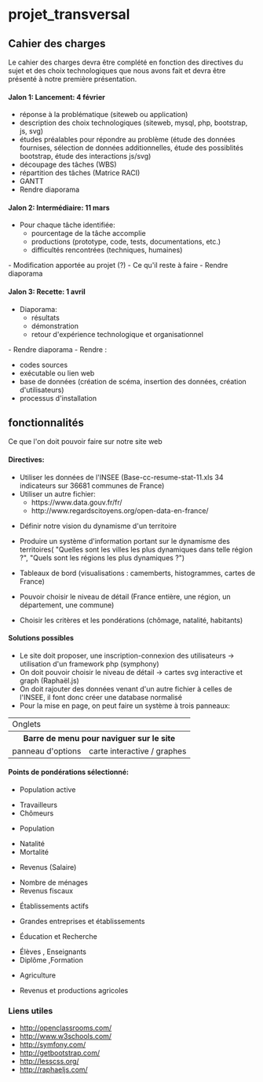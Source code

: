 # projet_transversal
## Cahier des charges
Le cahier des charges devra être complété en fonction des directives du sujet et des choix technologiques que nous avons fait et devra être présenté à notre première présentation.

#### Jalon 1: Lancement: 4 février
- réponse à la problématique (siteweb ou application)
- description des choix technologiques (siteweb, mysql, php, bootstrap, js, svg)
- études préalables pour répondre au problème (étude des données fournises, sélection de données additionnelles, étude des possiblités bootstrap, étude des interactions js/svg)
- découpage des tâches (WBS)
- répartition des tâches (Matrice RACI)
- GANTT
- Rendre diaporama

#### Jalon 2: Intermédiaire: 11 mars
- Pour chaque tâche identifiée:<ul>
  <li>pourcentage de la tâche accomplie</li>
  <li>productions (prototype, code, tests, documentations, etc.)</li>
  <li>difficultés rencontrées (techniques, humaines)</li>
</ul>
- Modification apportée au projet (?)
- Ce qu'il reste à faire
- Rendre diaporama

#### Jalon 3: Recette: 1 avril
- Diaporama:<ul>
  <li>résultats</li>
  <li>démonstration</li>
  <li>retour d'expérience technologique et organisationnel</li>
</ul>
- Rendre diaporama
- Rendre :<ul>
  <li>codes sources</li>
  <li>exécutable ou lien web</li>
  <li>base de données (création de scéma, insertion des données, création d'utilisateurs)</li>
  <li>processus d'installation</li>
</ul>


## fonctionnalités
Ce que l'on doit pouvoir faire sur notre site web

#### Directives:
- Utiliser les données de l'INSEE (Base-cc-resume-stat-11.xls 34 indicateurs sur 36681 communes de France)
- Utiliser un autre fichier: <ul>
  <li>https://www.data.gouv.fr/fr/</li>
  <li>http://www.regardscitoyens.org/open-data-en-france/</li>
</ul>

- Définir notre vision du dynamisme d'un territoire
- Produire un système d'information portant sur le dynamisme des territoires( "Quelles sont les villes les plus dynamiques dans telle région ?", "Quels sont les régions les plus dynamiques ?")

- Tableaux de bord (visualisations : camemberts, histogrammes, cartes de France)
- Pouvoir choisir le niveau de détail (France entière, une région, un département, une commune)
- Choisir les critères et les pondérations (chômage, natalité, habitants)

#### Solutions possibles
- Le site doit proposer, une inscription-connexion des utilisateurs -> utilisation d'un framework php (symphony)
- On doit pouvoir choisir le niveau de détail -> cartes svg interactive et graph (Raphaël.js)
- On doit rajouter des données venant d'un autre fichier à celles de l'INSEE, il font donc créer une database normalisé
- Pour la mise en page, on peut faire un système à trois panneaux:
<table>
  <tr><td colspan="2">Onglets</td></tr>
  <tr><th colspan="2">Barre de menu pour naviguer sur le site</th></tr>
  <tr>
    <td>panneau d'options</td>
    <td>carte interactive / graphes</td>
  </tr>
</table>

#### Points de pondérations sélectionné:
- Population active
<ul>
<li>Travailleurs</li>
<li>Chômeurs</li>
</ul>

- Population
<ul>
<li>Natalité</li>
<li>Mortalité</li>
</ul>

- Revenus (Salaire)
<ul>
<li>Nombre de ménages</li>
<li>Revenus fiscaux</li>
</ul>

- Établissements actifs
<ul>
<li>Grandes entreprises et établissements</li>
</ul>

- Éducation et Recherche
<ul>
<li>Élèves , Enseignants</li>
<li>Diplôme ,Formation</li>
</ul>

- Agriculture
<ul>
<li>Revenus et productions agricoles</li>
</ul>


### Liens utiles
- http://openclassrooms.com/
- http://www.w3schools.com/
- http://symfony.com/
- http://getbootstrap.com/
- http://lesscss.org/
- http://raphaeljs.com/
